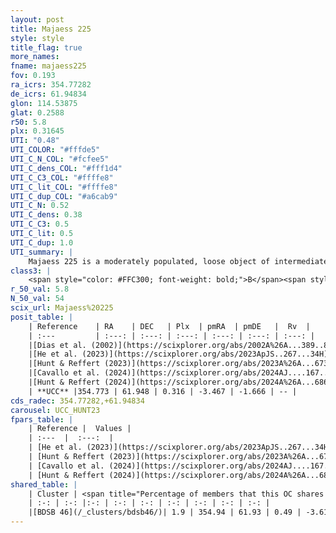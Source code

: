 ```yaml
---
layout: post
title: Majaess 225
style: style
title_flag: true
more_names: 
fname: majaess225
fov: 0.193
ra_icrs: 354.77282
de_icrs: 61.94834
glon: 114.53875
glat: 0.2588
r50: 5.8
plx: 0.31645
UTI: "0.48"
UTI_COLOR: "#fffde5"
UTI_C_N_COL: "#fcfee5"
UTI_C_dens_COL: "#fff1d4"
UTI_C_C3_COL: "#ffffe8"
UTI_C_lit_COL: "#ffffe8"
UTI_C_dup_COL: "#a6cab9"
UTI_C_N: 0.52
UTI_C_dens: 0.38
UTI_C_C3: 0.5
UTI_C_lit: 0.5
UTI_C_dup: 1.0
UTI_summary: |
    Majaess 225 is a moderately populated, loose object of intermediate C3 quality. It is moderately studied in the literature. This object shares a very small percentage of members with a later reported entry.
class3: |
    <span style="color: #FFC300; font-weight: bold;">B</span><span style="color: #FFC300; font-weight: bold;">B</span>
r_50_val: 5.8
N_50_val: 54
scix_url: Majaess%20225
posit_table: |
    | Reference    | RA    | DEC   | Plx  | pmRA  | pmDE   |  Rv  |
    | :---         | :---: | :---: | :---: | :---: | :---: | :---: |
    |[Dias et al. (2002)](https://scixplorer.org/abs/2002A%26A...389..871D) | 354.95 | 61.928 | -- | -2.01 | -2.59 | -57.0 |
    |[He et al. (2023)](https://scixplorer.org/abs/2023ApJS..267...34H) | 354.733 | 62.056 | 0.322 | -3.389 | -1.682 | -- |
    |[Hunt & Reffert (2023)](https://scixplorer.org/abs/2023A%26A...673A.114H) | 354.786 | 61.92 | 0.319 | -3.442 | -1.678 | -- |
    |[Cavallo et al. (2024)](https://scixplorer.org/abs/2024AJ....167...12C) | 354.767 | 61.969 | 0.319 | -- | -- | -- |
    |[Hunt & Reffert (2024)](https://scixplorer.org/abs/2024A%26A...686A..42H) | 354.786 | 61.92 | 0.319 | -3.442 | -1.678 | -- |
    | **UCC** |354.773 | 61.948 | 0.316 | -3.467 | -1.666 | -- | 
cds_radec: 354.77282,+61.94834
carousel: UCC_HUNT23
fpars_table: |
    | Reference |  Values |
    | :---  |  :---:  |
    | [He et al. (2023)](https://scixplorer.org/abs/2023ApJS..267...34H) | `A0=3.35, m-M=12.3, logA=7.2` |
    | [Hunt & Reffert (2023)](https://scixplorer.org/abs/2023A%26A...673A.114H) | `AV50=2.934, diffAV50=1.789, MOD50=12.265, logAge50=7.451` |
    | [Cavallo et al. (2024)](https://scixplorer.org/abs/2024AJ....167...12C) | `AV50=2.89, dMod50=12.49, logAge50=7.59, [Fe/H]50=0.45` |
    | [Hunt & Reffert (2024)](https://scixplorer.org/abs/2024A%26A...686A..42H) | `MassJ=524.194` |
shared_table: |
    | Cluster | <span title="Percentage of members that this OC shares with the ones listed">%</span>   | RA   | DEC   | Plx   | pmRA  | pmDE  | Rv | UTI |
    | :-: | :-: |:-: | :-: | :-: | :-: | :-: | :-: | :-: |
    |[BDSB 46](/_clusters/bdsb46/)| 1.9 | 354.94 | 61.93 | 0.49 | -3.61 | -1.39 | -48.33 |0.3 |
---
```


